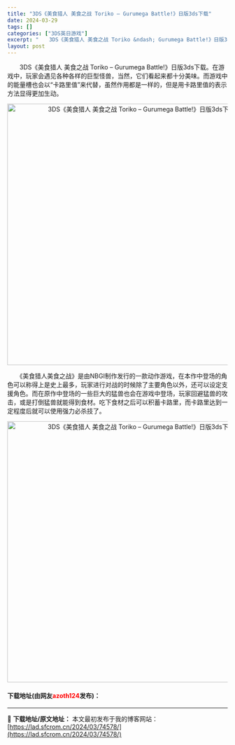 ```yaml
---
title: "3DS《美食猎人 美食之战 Toriko – Gurumega Battle!》日版3ds下载"
date: 2024-03-29
tags: []
categories: ["3DS英日游戏"]
excerpt: "　　3DS《美食猎人 美食之战 Toriko &ndash; Gurumega Battle!》日版3ds下载。在游戏中，玩家会遇见各种各样的巨型怪兽，当然，它们看起来都十分美味。而游戏中的能量槽也会以&ldquo;卡路里值&rdquo;来代替，虽然作用都是一样的，但是用卡路里值的表示方法显得更加生&hellip;"
layout: post
---
```


 <p>　　3DS《美食猎人 美食之战 Toriko &ndash; Gurumega Battle!》日版3ds下载。在游戏中，玩家会遇见各种各样的巨型怪兽，当然，它们看起来都十分美味。而游戏中的能量槽也会以&ldquo;卡路里值&rdquo;来代替，虽然作用都是一样的，但是用卡路里值的表示方法显得更加生动。</p> <p align="center"><img align="" border="0" src="https://lad.sfcrom.cn/wp-content/uploads/2024/03/20240329_660629a778cc9.png" width="597" alt="3DS《美食猎人 美食之战 Toriko – Gurumega Battle!》日版3ds下载" /></p> <p>　　《美食猎人美食之战》是由NBGI制作发行的一款动作游戏，在本作中登场的角色可以称得上是史上最多，玩家进行对战的时候除了主要角色以外，还可以设定支援角色。而在原作中登场的一些巨大的猛兽也会在游戏中登场，玩家回避猛兽的攻击，或是打倒猛兽就能得到食材。吃下食材之后可以积蓄卡路里，而卡路里达到一定程度后就可以使用强力必杀技了。</p> <p align="center"><img align="" border="0" src="https://lad.sfcrom.cn/wp-content/uploads/2024/03/20240329_660629a8c4a87.png" width="596" alt="3DS《美食猎人 美食之战 Toriko – Gurumega Battle!》日版3ds下载" /></p> <p><h4>下载地址(由网友<font color="red">azoth124</font>发布)：</h4></p> 

---
📖 **下载地址/原文地址：** 本文最初发布于我的博客网站：[https://lad.sfcrom.cn/2024/03/74578/](https://lad.sfcrom.cn/2024/03/74578/)
